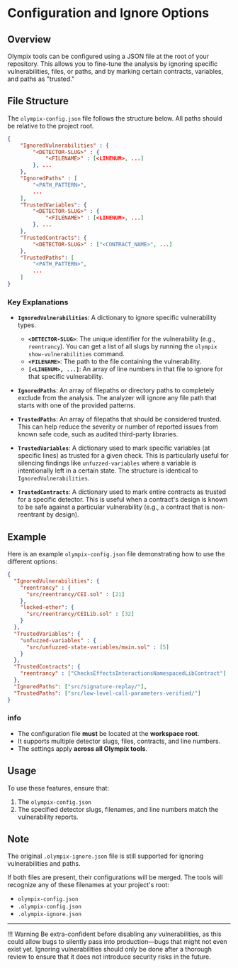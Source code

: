 # Configuration and Ignore Options

## Overview
Olympix tools can be configured using a JSON file at the root of your repository. This allows you to fine-tune the analysis by ignoring specific vulnerabilities, files, or paths, and by marking certain contracts, variables, and paths as "trusted."

## File Structure
The `olympix-config.json` file follows the structure below. All paths should be relative to the project root.

```json
{
    "IgnoredVulnerabilities" : {
        "<DETECTOR-SLUG>" : {
            "<FILENAME>" : [<LINENUM>, ...]
        }, ...
    },
    "IgnoredPaths" : [
        "<PATH_PATTERN>",
        ...
    ],
    "TrustedVariables": {
        "<DETECTOR-SLUG>" : {
            "<FILENAME>" : [<LINENUM>, ...]
        }, ...
    },
    "TrustedContracts": {
        "<DETECTOR-SLUG>" : ["<CONTRACT_NAME>", ...]
    },
    "TrustedPaths": [
        "<PATH_PATTERN>",
        ...
    ]
}
```

### Key Explanations
* **`IgnoredVulnerabilities`**: A dictionary to ignore specific vulnerability types.
    * **`<DETECTOR-SLUG>`**: The unique identifier for the vulnerability (e.g., `reentrancy`). You can get a list of all slugs by running the `olympix show-vulnerabilities` command.
    * **`<FILENAME>`**: The path to the file containing the vulnerability.
    * **`[<LINENUM>, ...]`**: An array of line numbers in that file to ignore for that specific vulnerability.

* **`IgnoredPaths`**: An array of filepaths or directory paths to completely exclude from the analysis. The analyzer will ignore any file path that starts with one of the provided patterns.

* **`TrustedPaths`**: An array of filepaths that should be considered trusted. This can help reduce the severity or number of reported issues from known safe code, such as audited third-party libraries.

* **`TrustedVariables`**: A dictionary used to mark specific variables (at specific lines) as trusted for a given check. This is particularly useful for silencing findings like `unfuzzed-variables` where a variable is intentionally left in a certain state. The structure is identical to `IgnoredVulnerabilities`.

* **`TrustedContracts`**: A dictionary used to mark entire contracts as trusted for a specific detector. This is useful when a contract's design is known to be safe against a particular vulnerability (e.g., a contract that is non-reentrant by design).

## Example
Here is an example `olympix-config.json` file demonstrating how to use the different options:

```json
{
  "IgnoredVulnerabilities": {
    "reentrancy" : {
      "src/reentrancy/CEI.sol" : [21]
    },
    "locked-ether": {
      "src/reentrancy/CEILib.sol" : [32]
    }
  },
  "TrustedVariables": {
    "unfuzzed-variables" : {
      "src/unfuzzed-state-variables/main.sol" : [5]
    }
  },
  "TrustedContracts": {
    "reentrancy" : ["ChecksEffectsInteractionsNamespacedLibContract"]
  },
  "IgnoredPaths": ["src/signature-replay/"],
  "TrustedPaths": ["src/low-level-call-parameters-verified/"]
}
```

### info
- The configuration file **must** be located at the **workspace root**.
- It supports multiple detector slugs, files, contracts, and line numbers.
- The settings apply **across all Olympix tools**.

## Usage
To use these features, ensure that:

1.  The `olympix-config.json`
2.  The specified detector slugs, filenames, and line numbers match the vulnerability reports.

## Note

The original `.olympix-ignore.json` file is still supported for ignoring vulnerabilities and paths.

If both files are present, their configurations will be merged. The tools will recognize any of these filenames at your project's root:
* `olympix-config.json`
* `.olympix-config.json`
* `.olympix-ignore.json`

--- 

!!! Warning Be extra-confident before disabling any vulnerabilities, as this could allow bugs to silently pass into production—bugs that might not even exist yet. Ignoring vulnerabilities should only be done after a thorough review to ensure that it does not introduce security risks in the future.
